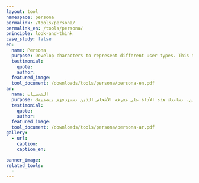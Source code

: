 ```yaml
---
layout: tool
namespace: persona
permalink: /tools/persona/
permalink_en: /tools/persona/
principle: look-and-think
case_study: false
en:
  name: Persona
  purpose: Develop characters to represent different user types. This tool helps you better understand who you are designing for.
  testimonial:
    quote: 
    author: 
  featured_image: 
  tool_document: /downloads/tools/persona/persona-en.pdf
ar:
  name: الشخصيات
  purpose: طوّر الشخصيّات  لتمثيل عدة أنماط من المستخدمين. تساعدك هذه الأداة على معرفة الأشخاص الذين تستهدفهم بتصميمك.
  testimonial:
    quote: 
    author: 
  featured_image: 
  tool_document: /downloads/tools/persona/persona-ar.pdf
gallery:
  - url: 
    caption:
    caption_en:

banner_image:
related_tools:
  -
---
```

